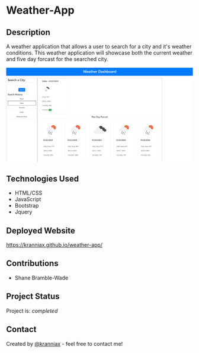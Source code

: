 # Weather-App

## Description

A weather application that allows a user to search for a city and it's weather conditions. This weather application will showcase both the current weather and five day forcast for the searched city.

![Alt text](/assets/images/Screenshot%202024-01-22%20175751.jpg)

## Technologies Used

* HTML/CSS
* JavaScript
* Bootstrap
* Jquery

## Deployed Website

<https://kranniax.github.io/weather-app/>

## Contributions

* Shane Bramble-Wade

## Project Status

Project is: _completed_

## Contact

Created by [@kranniax](https://twitter.com/kranniax) - feel free to contact me!

